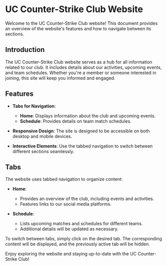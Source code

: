 # UC Counter-Strike Club Website

Welcome to the UC Counter-Strike Club website! This document provides an overview of the website's features and how to navigate between its sections.

## Introduction

The UC Counter-Strike Club website serves as a hub for all information related to our club. It includes details about our activities, upcoming events, and team schedules. Whether you're a member or someone interested in joining, this site will keep you informed and engaged.

## Features

- **Tabs for Navigation**:
  - **Home**: Displays information about the club and upcoming events.
  - **Schedule**: Provides details on team match schedules.

- **Responsive Design**: The site is designed to be accessible on both desktop and mobile devices.

- **Interactive Elements**: Use the tabbed navigation to switch between different sections seamlessly.

## Tabs

The website uses tabbed navigation to organize content:

- **Home**:
  - Provides an overview of the club, including events and activities.
  - Features links to our social media platforms.

- **Schedule**:
  - Lists upcoming matches and schedules for different teams.
  - Additional details will be updated as necessary.

To switch between tabs, simply click on the desired tab. The corresponding content will be displayed, and the previously active tab will be hidden.

Enjoy exploring the website and staying up-to-date with the UC Counter-Strike Club!

